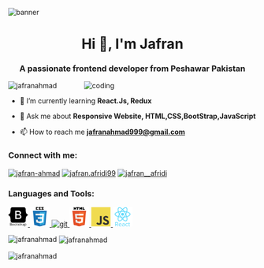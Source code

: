  ![banner](https://github.com/JafranAhmad/JafranAhmad/assets/136591003/99902865-57c2-464f-a06f-ac49728c4d0b)
<h1 align="center">Hi 👋, I'm Jafran</h1>
<h3 align="center">A passionate frontend developer from Peshawar Pakistan</h3>
<img align="right" alt="coding" width="350" src="https://media2.giphy.com/media/qgQUggAC3Pfv687qPC/giphy.gif"/>

<p align="left"> <img src="https://komarev.com/ghpvc/?username=jafranahmad&label=Profile%20views&color=0e75b6&style=flat" alt="jafranahmad" /> </p>

- 🌱 I’m currently learning **React.Js, Redux**

- 💬 Ask me about **Responsive Website, HTML,CSS,BootStrap,JavaScript**

- 📫 How to reach me **jafranahmad999@gmail.com**

<h3 align="left">Connect with me:</h3>
<p align="left">
<a href="https://linkedin.com/in/jafran-ahmad" target="blank"><img align="center" src="https://raw.githubusercontent.com/rahuldkjain/github-profile-readme-generator/master/src/images/icons/Social/linked-in-alt.svg" alt="jafran-ahmad" height="30" width="40" /></a>
<a href="https://fb.com/jafran.afridi99" target="blank"><img align="center" src="https://raw.githubusercontent.com/rahuldkjain/github-profile-readme-generator/master/src/images/icons/Social/facebook.svg" alt="jafran.afridi99" height="30" width="40" /></a>
<a href="https://instagram.com/jafran__afridi" target="blank"><img align="center" src="https://raw.githubusercontent.com/rahuldkjain/github-profile-readme-generator/master/src/images/icons/Social/instagram.svg" alt="jafran__afridi" height="30" width="40" /></a>
</p>

<h3 align="left">Languages and Tools:</h3>
<p align="left"> <a href="https://getbootstrap.com" target="_blank" rel="noreferrer"> <img src="https://raw.githubusercontent.com/devicons/devicon/master/icons/bootstrap/bootstrap-plain-wordmark.svg" alt="bootstrap" width="40" height="40"/> </a> <a href="https://www.w3schools.com/css/" target="_blank" rel="noreferrer"> <img src="https://raw.githubusercontent.com/devicons/devicon/master/icons/css3/css3-original-wordmark.svg" alt="css3" width="40" height="40"/> </a> <a href="https://git-scm.com/" target="_blank" rel="noreferrer"> <img src="https://www.vectorlogo.zone/logos/git-scm/git-scm-icon.svg" alt="git" width="40" height="40"/> </a> <a href="https://www.w3.org/html/" target="_blank" rel="noreferrer"> <img src="https://raw.githubusercontent.com/devicons/devicon/master/icons/html5/html5-original-wordmark.svg" alt="html5" width="40" height="40"/> </a> <a href="https://developer.mozilla.org/en-US/docs/Web/JavaScript" target="_blank" rel="noreferrer"> <img src="https://raw.githubusercontent.com/devicons/devicon/master/icons/javascript/javascript-original.svg" alt="javascript" width="40" height="40"/> </a> <a href="https://reactjs.org/" target="_blank" rel="noreferrer"> <img src="https://raw.githubusercontent.com/devicons/devicon/master/icons/react/react-original-wordmark.svg" alt="react" width="40" height="40"/> </a> </p>

<p><img align="left" src="https://github-readme-stats.vercel.app/api/top-langs?username=jafranahmad&show_icons=true&locale=en&layout=compact" alt="jafranahmad" /></p>

<p>&nbsp;<img align="center" src="https://github-readme-stats.vercel.app/api?username=jafranahmad&show_icons=true&locale=en" alt="jafranahmad" /></p>

<p><img align="center" src="https://github-readme-streak-stats.herokuapp.com/?user=jafranahmad&" alt="jafranahmad" /></p>


